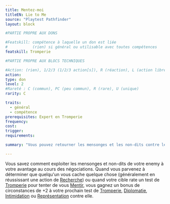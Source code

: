 ```yaml
---
title: Mentez-moi
titleEN: Lie to Me
source: "Playtest Pathfinder"
layout: block

#PARTIE PROPRE AUX DONS

#Featskill: compétence à laquelle un don est liée
#           (rien) si général ou utilisable avec toutes compétences
featskill: Tromperie

#PARTIE PROPRE AUX BLOCS TECHNIQUES

#Action: (rien), 1/2/3 (1/2/3 action[s]), R (réaction), L (action libre)
action:
type: don
level: 2
#Rareté : C (commun), PC (peu commun), R (rare), U (unique)
rarity: C

traits:
  - général
  - compétence
prerequisites: Expert en Tromperie
frequency:
cost:
trigger:
requirements:

summary: "Vous pouvez retourner les mensonges et les non-dits contre leurs auteurs."

---
```


Vous savez comment exploiter les mensonges et non-dits de votre enemy à votre avantage au cours des négociations. Quand vous parvenez à déterminer que quelqu'un vous cache quelque chose (généralement en réussissant une action de [Recherche](/ch9-jouer-à-pathfinder/actions-de-base.html#rechercher)) ou quand votre cible rate un test de [Tromperie](/ch4-compétences/tromperie.html) pour tenter de vous [Mentir](/ch4-compétences/tromperie.html#mentir), vous gagnez un bonus de circonstances de +2 à votre prochain test de [Tromperie](/ch4-compétences/tromperie.html), [Diplomatie](/ch4-compétences/diplomatie.html), [Intimidation](/ch4-compétences/intimidation.html) ou [Représentation](/ch4-compétences/représentation.html) contre elle.